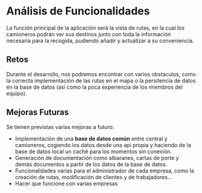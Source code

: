 # Análisis de Funcionalidades

La función principal de la aplicación será la vista de rutas, en la cual los camioneros podrán ver sus destinos junto con toda la información necesaria para la recogida, pudiendo añadir y actualizar a su conveniencia.

## Retos

Durante el desarrollo, nos podremos encontrar con varios obstaculos, como la correcta implementación de las rutas en el mapa o la persitencia de datos en la base de datos (así como la poca experiencia de los miembros del equipo).

## Mejoras Futuras

Se tienen previstas varias mejoras a futuro:
- Implementación de una **base de datos común** entre central y camioneros, cogiendo los datos desde una api propia y haciendo de la base de datos local un caché para los momentos sin conexión.
- Generación de documentación como albaranes, cartas de porte y demás documentos a partir de los datos de la base de datos.
- Funcionalidades varias para el administrador de cada empresa, como la creación de rutas, modificación de clientes y de trabajadores...
- Hacer que funcione con varias empresas
